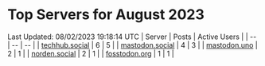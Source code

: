 # Top Servers for August 2023
Last Updated: 08/02/2023 19:18:14 UTC
| Server | Posts | Active Users |
| -- | -- | -- |
| [techhub.social](https://techhub.social/tags/PowerShell) | 6 | 5 |
| [mastodon.social](https://mastodon.social/tags/PowerShell) | 4 | 3 |
| [mastodon.uno](https://mastodon.uno/tags/PowerShell) | 2 | 1 |
| [norden.social](https://norden.social/tags/PowerShell) | 2 | 1 |
| [fosstodon.org](https://fosstodon.org/tags/PowerShell) | 1 | 1 |
